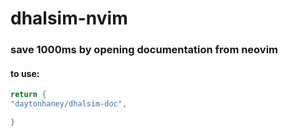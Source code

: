 # dhalsim-nvim

### save 1000ms by opening documentation from neovim

#### to use:

```lua
return {
"daytonhaney/dhalsim-doc",

}
```
